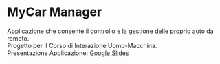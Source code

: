 # MyCar Manager
Applicazione che consente il controllo e la gestione delle proprio auto da remoto.</br>
Progetto per il Corso di Interazione Uomo-Macchina.</br>
Presentazione Applicazione: [Google Slides](https://docs.google.com/document/d/1W9uylOXD430T8e4d1jhUrBblL6N_7K7lAHzS_RYtAU0/edit](https://docs.google.com/presentation/d/10xyPsGFwrEqSUhTK3ZVS6w6kXFLO7grUbndTGR5f-GA/edit?usp=sharing)https://docs.google.com/presentation/d/10xyPsGFwrEqSUhTK3ZVS6w6kXFLO7grUbndTGR5f-GA/edit?usp=sharing](https://docs.google.com/presentation/d/10xyPsGFwrEqSUhTK3ZVS6w6kXFLO7grUbndTGR5f-GA/edit?usp=sharing)https://docs.google.com/presentation/d/10xyPsGFwrEqSUhTK3ZVS6w6kXFLO7grUbndTGR5f-GA/edit?usp=sharing)
